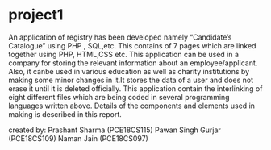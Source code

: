 # project1

An application of registry has been developed namely “Candidate’s Catalogue” using PHP , SQL,etc. This contains of 7 pages which are linked together using PHP, HTML,CSS etc. This application can be used in a company for storing the relevant information about an employee/applicant. Also, it canbe used in various education as well as charity institutions by making some minor changes in it.It stores the data of a user and does not erase it until it is deleted officially. This application contain the interlinking of eight different files which are being coded in several programming languages written above. Details of the components and elements used in making is described in this report.


created by:
Prashant Sharma
(PCE18CS115)
Pawan Singh Gurjar
(PCE18CS109)
Naman Jain
(PCE18CS097)
